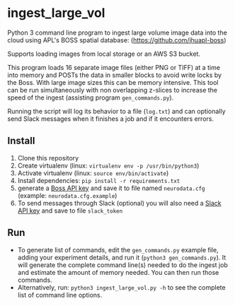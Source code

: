 # ingest_large_vol

Python 3 command line program to ingest large volume image data into the cloud using APL's BOSS spatial database: (<https://github.com/jhuapl-boss>)

Supports loading images from local storage or an AWS S3 bucket.

This program loads 16 separate image files (either PNG or TIFF) at a time into memory and POSTs the data in smaller blocks to avoid write locks by the Boss.  With large image sizes this can be memory intensive.  This tool can be run simultaneously with non overlapping z-slices to increase the speed of the ingest (assisting program `gen_commands.py`).

Running the script will log its behavior to a file (`log.txt`) and can optionally send Slack messages when it finishes a job and if it encounters errors.

## Install

1. Clone this repository
1. Create virtualenv (linux: `virtualenv env -p /usr/bin/python3`)
1. Activate virtualenv (linux: `source env/bin/activate`)
1. Install dependencies: `pip install -r requirements.txt`
1. generate a [Boss API key](https://api.boss.neurodata.io/v1/mgmt/token) and save it to file named `neurodata.cfg` (example: `neurodata.cfg.example`)
1. To send messages through Slack (optional) you will also need a [Slack API key](https://api.slack.com/custom-integrations/legacy-tokens) and save to file `slack_token`

## Run

* To generate list of commands, edit the `gen_commands.py` example file, adding your experiment details, and run it (`python3 gen_commands.py`).  It will generate the complete command line(s) needed to do the ingest job and estimate the amount of memory needed.  You can then run those commands.
* Alternatively, run: `python3 ingest_large_vol.py -h` to see the complete list of command line options.
